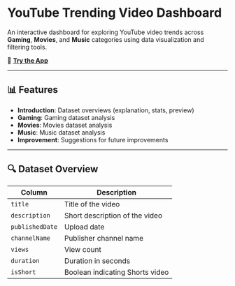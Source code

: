 # YouTube Trending Video Dashboard
An interactive dashboard for exploring YouTube video trends across **Gaming**, **Movies**, and **Music** categories using data visualization and filtering tools.

🔗 **[Try the App](https://yt-trending-video.streamlit.app/)**

---

## 📊 Features

- **Introduction**: Dataset overviews (explanation, stats, preview)
- **Gaming**: Gaming dataset analysis
- **Movies**: Movies dataset analysis
- **Music**: Music dataset analysis
- **Improvement**: Suggestions for future improvements

---

## 🔍 Dataset Overview

| Column         | Description                        |
|----------------|------------------------------------|
| `title`        | Title of the video                 |
| `description`  | Short description of the video     |
| `publishedDate`| Upload date                        |
| `channelName`  | Publisher channel name             |
| `views`        | View count                         |
| `duration`     | Duration in seconds                |
| `isShort`      | Boolean indicating Shorts video    |
